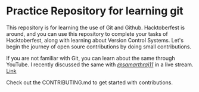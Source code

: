 # Practice Repository for learning git

This repository is for learning the use of Git and Github. Hacktoberfest is around, and you can use this repository to complete your tasks of Hacktoberfest, along with learning about Version Control Systems. Let's begin the journey of open soure contributions by doing small contributions.

If you are not familiar with Git, you can learn about the same through YouTube. I recently discussed the same with [*@samarthraj11*](https://github.com/samarthraj11) in a live stream. [Link](https://www.youtube.com/watch?v=-OFkVygsD9w)

Check out the CONTRIBUTING.md to get started with contributions.
